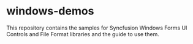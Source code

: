 # windows-demos
This repository contains the samples for Syncfusion Windows Forms UI Controls and File Format libraries and the guide to use them.
